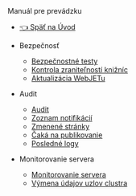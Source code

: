 <div class="sidebar-section">Manuál pre prevádzku</div>

- [:point_left: Späť na Úvod](/?back)

- Bezpečnosť
  - [Bezpečnostné testy](/sysadmin/pentests/README.md)
  - [Kontrola zraniteľností knižníc](/sysadmin/dependency-check/README.md)
  - [Aktualizácia WebJETu](/sysadmin/update/README.md)
- Audit
  - [Audit](/sysadmin/audit/README.md)
  - [Zoznam notifikácií](/sysadmin/audit/audit-notifications.md)
  - [Zmenené stránky](/sysadmin/audit/audit-changed-webpages.md)
  - [Čaká na publikovanie](/sysadmin/audit/audit-awaiting-publish-webpages.md)
  - [Posledné logy](/sysadmin/audit/memory-logging.md)
- Monitorovanie servera
  - [Monitorovanie servera](/sysadmin/monitoring/README.md)
  - [Výmena údajov uzlov clustra](/sysadmin/monitoring/nodes-logic.md)